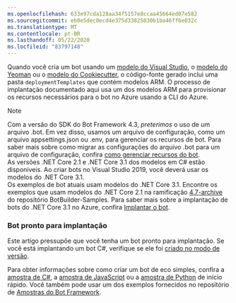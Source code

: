 ```yaml
---
ms.openlocfilehash: 633e97cda128aa34f5157e8ccaa45664ed07e582
ms.sourcegitcommit: eb0e5dec0ecd4e375d33825030b1ba46ff6e032c
ms.translationtype: MT
ms.contentlocale: pt-BR
ms.lasthandoff: 05/22/2020
ms.locfileid: "83797148"
---
```

Quando você cria um bot usando um [modelo do Visual Studio](https://docs.microsoft.com/azure/bot-service/dotnet/bot-builder-dotnet-sdk-quickstart?view=azure-bot-service-4.0), o [modelo do Yeoman](https://docs.microsoft.com/azure/bot-service/javascript/bot-builder-javascript-quickstart?view=azure-bot-service-4.0) ou o [modelo do Cookiecutter](https://docs.microsoft.com/azure/bot-service/python/bot-builder-python-quickstart?view=azure-bot-service-4.0), o código-fonte gerado inclui uma pasta `deploymentTemplates` que contém modelos ARM. O processo de implantação documentado aqui usa um dos modelos ARM para provisionar os recursos necessários para o bot no Azure usando a CLI do Azure.

> [!NOTE]
> Com a versão do SDK do Bot Framework 4.3, _preterimos_ o uso de um arquivo .bot. Em vez disso, usamos um arquivo de configuração, como um arquivo appsettings.json ou .env, para gerenciar os recursos de bot. Para saber mais sobre como migrar as configurações do arquivo .bot para um arquivo de configuração, confira [como gerenciar recursos do bot](https://docs.microsoft.com/azure/bot-service/bot-file-basics?view=azure-bot-service-4.0).\
> As versões .NET Core 2.1 e .NET Core 3.1 dos modelos em C# estão disponíveis.
> Ao criar bots no Visual Studio 2019, você deverá usar os modelos do .NET Core 3.1.\
> Os exemplos de bot atuais usam modelos do .NET Core 3.1. Encontre os exemplos que usam modelos do .NET Core 2.1 na ramificação [4.7-archive](https://github.com/microsoft/BotBuilder-Samples/tree/4.7-archive/samples/csharp_dotnetcore) do repositório BotBuilder-Samples.
> Para saber mais sobre a implantação de bots do .NET Core 3.1 no Azure, confira [Implantar o bot](~/bot-builder-deploy-az-cli.md).

### <a name="bot-ready-to-deploy"></a>Bot pronto para implantação

Este artigo pressupõe que você tenha um bot pronto para implantação. Se você está implantando um bot C#, verifique se ele foi [criado no modo de versão](https://aka.ms/visualstudio-set-debug-release-configurations).

Para obter informações sobre como criar um bot de eco simples, confira a [amostra de C#](~/dotnet/bot-builder-dotnet-sdk-quickstart.md), a [amostra de JavaScript](~/javascript/bot-builder-javascript-quickstart.md) ou a [amostra de Python](~/python/bot-builder-python-quickstart.md) de início rápido. Você também pode usar um dos exemplos fornecidos no repositório de [Amostras do Bot Framework](https://github.com/Microsoft/BotBuilder-Samples/blob/master/README.md).
